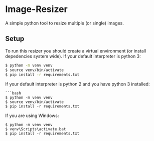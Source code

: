 # Image-Resizer
A simple python tool to resize multiple (or single) images.

## Setup
To run this resizer you should create a virtual environment (or install depedencies system wide).
If your default interpreter is python 3:
```bash
$ python -m venv venv
$ source venv/bin/activate
$ pip install -r requirements.txt
```
If your default interpreter is python 2 and you have python 3 installed:
```
```bash
$ python -m venv venv
$ source venv/bin/activate
$ pip install -r requirements.txt
```
If you are using Windows:
```shell
$ python -m venv venv
$ venv\Scripts\activate.bat
$ pip install -r requirements.txt
```
